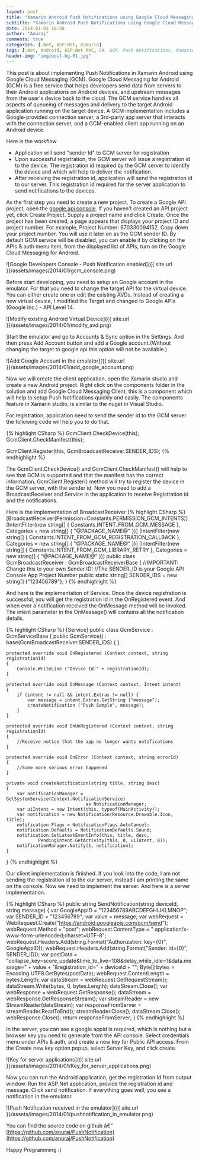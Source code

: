 ```yaml
---
layout: post
title: "Xamarin Android Push Notifications using Google Cloud Messaging (GCM) and ASP.Net"
subtitle: "Xamarin Android Push Notifications using Google Cloud Messaging (GCM) and ASP.Net"
date: 2014-01-01 18:58
author: "Anuraj"
comments: true
categories: [.Net, ASP.Net, Xamarin]
tags: [.Net, Android, ASP.Net MVC, C#, GCM, Push Notifications, Xamarin]
header-img: "img/post-bg-01.jpg"
---
```

This post is about implementing Push Notifications in Xamarin Android using Google Cloud Messaging (GCM). Google Cloud Messaging for Android (GCM) is a free service that helps developers send data from servers to their Android applications on Android devices, and upstream messages from the user's device back to the cloud. The GCM service handles all aspects of queueing of messages and delivery to the target Android application running on the target device. A GCM implementation includes a Google-provided connection server, a 3rd-party app server that interacts with the connection server, and a GCM-enabled client app running on an Android device.

Here is the workflow


*   Application will send "sender Id" to GCM server for registration
*   Upon successful registration, the GCM server will issue a registration id to the device. The registration id required by the GCM server to identify the device and which will help to deliver the notification.
*   After receiving the registration id, application will send the registration id to our server. This registration id required for the server application to send notifications to the devices.

As the first step you need to create a new project. To create a Google API project, open the [google api console](https://cloud.google.com/console). If you haven't created an API project yet, click Create Project. Supply a project name and click Create. Once the project has been created, a page appears that displays your project ID and project number. For example, Project Number: 670330094152. Copy down your project number. You will use it later on as the GCM sender ID. By default GCM service will be disabled, you can enable it by clicking on the APIs & auth menu item, from the displayed list of APIs, turn on the Google Cloud Messaging for Android.

![Google Developers Console - Push Notification enabled]({{ site.url }}/assets/images/2014/01/gcm_console.png)

Before start developing, you need to setup an Google account in the emulator. For that you need to change the target API for the virtual device. You can either create one or edit the existing AVDs. Instead of creating a new virtual device, I modified the Target and changed to Google APIs (Google Inc.) - API Level 14.

![Modify existing Android Virtual Device]({{ site.url }}/assets/images/2014/01/modify_avd.png)

Start the emulator and go to Accounts & Sync option in the Settings. And then press Add Account button and add a Google account.(Without changing the target to google api this option will not be available.)

![Add Google Account in the emulator]({{ site.url }}/assets/images/2014/01/add_google_account.png)

Now we will create the client application, open the Xamarin studio and create a new Android project. Right click on the components folder in the solution and add Google Cloud Messaging Client, this is a component which will help to setup Push Notifications quickly and easily. The components feature in Xamarin studio, is similar to the nuget in Visual Studio.

For registration, application need to send the sender id to the GCM server the following code will help you to do that.

{% highlight CSharp %}
GcmClient.CheckDevice(this);
GcmClient.CheckManifest(this);

GcmClient.Register(this, GcmBroadcastReceiver.SENDER_IDS);
{% endhighlight %}

The GcmClient.CheckDevice() and GcmClient.CheckManifest() will help to see that GCM is supported and that the manifest has the correct information. GcmClient.Register() method will try to register the device in the GCM server, with the sender id. Now you need to add a BroadcastReceiver and Service in the application to receive Registration id and the notifications.

Here is the implementation of BroadcastReceiver
{% highlight CSharp %}
[BroadcastReceiver(Permission=Constants.PERMISSION_GCM_INTENTS)]
[IntentFilter(new string[] { Constants.INTENT_FROM_GCM_MESSAGE }, 
	Categories = new string[] { "@PACKAGE_NAME@" })]
[IntentFilter(new string[] { Constants.INTENT_FROM_GCM_REGISTRATION_CALLBACK }, 
	Categories = new string[] { "@PACKAGE_NAME@" })]
[IntentFilter(new string[] { Constants.INTENT_FROM_GCM_LIBRARY_RETRY }, 
	Categories = new string[] { "@PACKAGE_NAME@" })]
public class GcmBroadcastReceiver : GcmBroadcastReceiverBase<GcmService>
{
	//IMPORTANT: Change this to your own Sender ID!
	//The SENDER_ID is your Google API Console App Project Number
	public static string[] SENDER_IDS = new string[] {"123456789"};
}
{% endhighlight %}

And here is the implementation of Service. Once the device registration is successful, you will get the registration id in the OnRegistered event. And when ever a notification received the OnMessage method will be invoked. The intent parameter in the OnMessage() will contains all the notification details.

{% highlight CSharp %}
[Service]
public class GcmService : GcmServiceBase
{
	public GcmService() : base(GcmBroadcastReceiver.SENDER_IDS) { }

	protected override void OnRegistered (Context context, string registrationId)
	{
		Console.WriteLine ("Device Id:" + registrationId);
	}

	protected override void OnMessage (Context context, Intent intent)
	{
		if (intent != null && intent.Extras != null) {
			var message = intent.Extras.GetString ("message");
			createNotification ("Push Sample", message);
		}
	}

	protected override void OnUnRegistered (Context context, string registrationId)
	{
		//Receive notice that the app no longer wants notifications
	}

	protected override void OnError (Context context, string errorId)
	{
		//Some more serious error happened
	}

	private void createNotification(string title, string desc)
	{
		var notificationManager = GetSystemService(Context.NotificationService) 
			                      as NotificationManager;
		var uiIntent = new Intent(this, typeof(MainActivity));
		var notification = new Notification(Resource.Drawable.Icon, title);
		notification.Flags = NotificationFlags.AutoCancel;
		notification.Defaults = NotificationDefaults.Sound;
		notification.SetLatestEventInfo(this, title, desc, 
				PendingIntent.GetActivity(this, 0, uiIntent, 0));
		notificationManager.Notify(1, notification);
	}
}
{% endhighlight %}

Our client implementation is finished. If you look into the code, I am not sending the registration id to the our server, instead I am printing the same on the console. Now we need to implement the server. And here is a server implementation.

{% highlight CSharp %}
public string SendNotification(string deviceId, string message)
{
    var GoogleAppID = "123456789ABCDEFGHIJKLMNOP";
    var SENDER_ID = "123456789";
    var value = message;
    var webRequest = WebRequest.Create("https://android.googleapis.com/gcm/send");
    webRequest.Method = "post";
    webRequest.ContentType = " application/x-www-form-urlencoded;charset=UTF-8";
    webRequest.Headers.Add(string.Format("Authorization: key={0}", GoogleAppID));
    webRequest.Headers.Add(string.Format("Sender: id={0}", SENDER_ID));
    var postData = "collapse_key=score_update&time_to_live=108&delay_while_idle=1&data.message=" 
        + value + "&registration_id=" + deviceId + "";
    Byte[] bytes = Encoding.UTF8.GetBytes(postData);
    webRequest.ContentLength = bytes.Length;
    var dataStream = webRequest.GetRequestStream();
    dataStream.Write(bytes, 0, bytes.Length);
    dataStream.Close();
    var webResponse = webRequest.GetResponse();
    dataStream = webResponse.GetResponseStream();
    var streamReader = new StreamReader(dataStream);
    var responseFromServer = streamReader.ReadToEnd();
    streamReader.Close();
    dataStream.Close();
    webResponse.Close();
    return responseFromServer;
}
{% endhighlight %}

In the server, you can see a google appid is required, which is nothing but a browser key you need to generate from the API console. Select credentials menu under APIs & auth, and create a new key for Public API access. From the Create new key option popup, select Server Key, and click create.

![Key for server applications]({{ site.url }}/assets/images/2014/01/Key_for_server_applications.png)

Now you can run the Android application, get the registration Id from output window. Run the ASP.Net application, provide the registration id and message. Click send notification. If everything goes well, you see a notification in the emulator.

![Push Notification received in the emulator]({{ site.url }}/assets/images/2014/01/pushnotification_in_emulator.png)

You can find the source code on github â€“ [https://github.com/anuraj/PushNotification](https://github.com/anuraj/PushNotification)

Happy Programming :)
